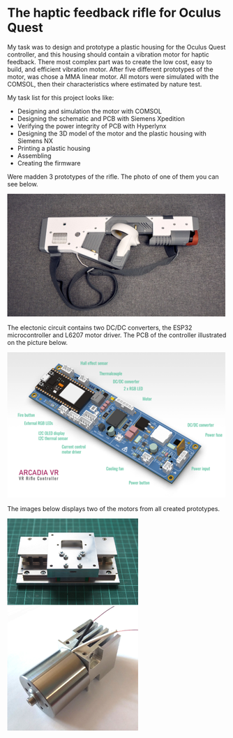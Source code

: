 # The haptic feedback rifle for Oculus Quest

My task was to design and prototype a plastic housing for the Oculus Quest controller, and this housing should contain a vibration motor for haptic feedback. There most complex part was to create the low cost, easy to build, and efficient vibration motor. After five different prototypes of the motor, was chose a MMA linear motor. All motors were simulated with the COMSOL, then their characteristics where estimated by nature test.

My task list for this project looks like:

- Designing and simulation the motor with COMSOL
- Designing the schematic and PCB with Siemens Xpedition
- Verifying the power integrity of PCB with Hyperlynx
- Designing the 3D model of the motor and the plastic housing with Siemens NX
- Printing a plastic housing
- Assembling
- Creating the firmware

Were madden 3 prototypes of the rifle. The photo of one of them you can see below.

<img src="/projects/ar_vr_rifle/images/rifle_03.jpg" width="500" >

The electonic circuit contains two DC/DC converters, the ESP32 microcontroller and L6207 motor driver. The PCB of the controller illustrated on the picture below.

<img src="/projects/ar_vr_rifle/images/vr_rifle_pcb.png" width="500" >


The images below displays two of the motors from all created prototypes.

<img src="/projects/ar_vr_rifle/images/motor_1.jpg" width="300" >
<img src="/projects/ar_vr_rifle/images/vca_prototype.jpg" width="300" >



